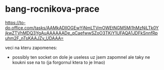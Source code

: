 # bang-rocnikova-prace
https://to-do.office.com/tasks/AAMkADllOGEwYjNmLTVmOWEtNGM5Mi1hMzNiLTk0YjkwZTVhMDQ3YgAuAAAAAADe_qCaefwwSZoO3TKiY1UFAQA1JDFkSnnfRpuhm2F_nTsKAAJZy_UDAAA=

veci na kteru zapomenes:
- possibly ten socket on dole je useless uz jsem zapomnel ale taky ne koukni sse na to (ja forgornul ktera to je lmao)

